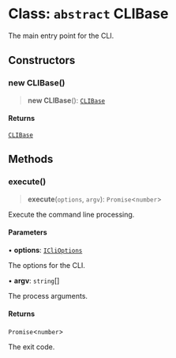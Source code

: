 # Class: `abstract` CLIBase

The main entry point for the CLI.

## Constructors

### new CLIBase()

> **new CLIBase**(): [`CLIBase`](CLIBase.md)

#### Returns

[`CLIBase`](CLIBase.md)

## Methods

### execute()

> **execute**(`options`, `argv`): `Promise`\<`number`\>

Execute the command line processing.

#### Parameters

• **options**: [`ICliOptions`](../interfaces/ICliOptions.md)

The options for the CLI.

• **argv**: `string`[]

The process arguments.

#### Returns

`Promise`\<`number`\>

The exit code.
